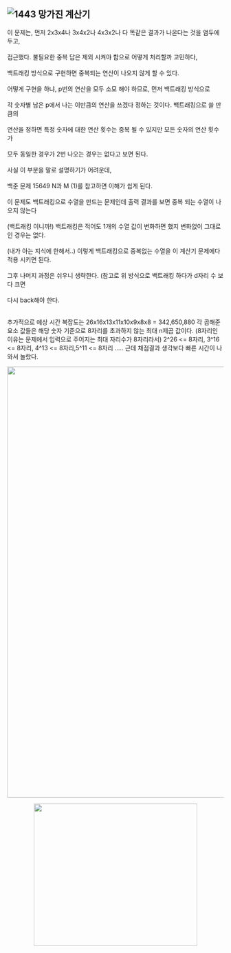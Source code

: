 ![1443 망가진 계산기](https://user-images.githubusercontent.com/92637789/210191809-9d43b3e9-a2cf-4fef-925b-5b5d578e2b61.png)
---------

이 문제는, 먼저 2x3x4나 3x4x2나 4x3x2나 다 똑같은 결과가 나온다는 것을 염두에 두고,<br></br>
접근했다. 불필요한 중복 답은 제외 시켜야 함으로 어떻게 처리할까 고민하다,<br></br>
백트래킹 방식으로 구현하면 중복되는 연산이 나오지 않게 할 수 있다.<br></br>
어떻게 구현을 하냐, p번의 연산을 모두 소모 해야 하므로, 먼저 백트래킹 방식으로 <br></br>
각 숫자별 남은 p에서 나는 이만큼의 연산을 쓰겠다 정하는 것이다. 백트래킹으로 쓸 만큼의<br></br>
연산을 정하면 특정 숫자에 대한 연산 횟수는 중복 될 수 있지만 모든 숫자의 연산 횟수가 <br></br>
모두 동일한 경우가 2번 나오는 경우는 없다고 보면 된다. <br></br>
사실 이 부분을 말로 설명하기가 어려운데,<br></br>
백준 문제 15649 N과 M (1)를 참고하면 이해가 쉽게 된다. <br></br>
이 문제도 백트래킹으로  수열을 만드는 문제인데 출력 결과를 보면 중복 되는 수열이 나오지 않는다 <br></br>
(백트래킹 이니까!) 백트래킹은 적어도 1개의 수열 값이 변화하면 했지 변화없이 그대로인 경우는 없다.<br></br>
(내가 아는 지식에 한해서..) 이렇게 백트래킹으로 중복없는 수열을 이 계산기 문제에다 적용 시키면 된다.<br></br>
그후 나머지 과정은 쉬우니 생략한다. (참고로 위 방식으로 백트래킹 하다가 d자리 수 보다 크면<br></br>
다시 back해야 한다.<br></br>

추가적으로 예상 시간 복잡도는 26x16x13x11x10x9x8x8 = 342,650,880
각 곱해준 요소 값들은 해당 숫자 기준으로 8자리를 초과하지 않는 최대 n제곱 값이다. (8자리인 이유는 문제에서 입력으로 주어지는 최대 자리수가 8자리라서)
2^26 <= 8자리, 3^16 <= 8자리, 4^13 <= 8자리,5^11 <= 8자리 .....
근데 채점결과 생각보다 빠른 시간이 나와서 놀랐다.


<p align = "center"><img src = "https://user-images.githubusercontent.com/92637789/210193125-45812774-9cd1-4474-b33d-9489a18a158a.png"
"height="300x"width="1000x"></p>

<p align = "center"><img src = "https://img1.daumcdn.net/thumb/R800x0/?scode=mtistory2&fname=https%3A%2F%2Ft1.daumcdn.net%2Fcfile%2Ftistory%2F243ECC4752F1164226"height="330x"width="380x"></p>
